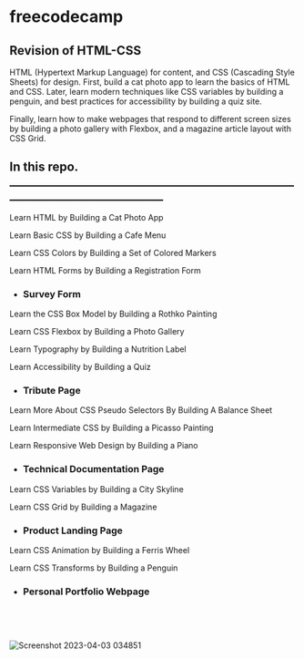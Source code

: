 # freecodecamp
## Revision of HTML-CSS

HTML (Hypertext Markup Language) for content, and CSS (Cascading Style Sheets) for design.
First, build a cat photo app to learn the basics of HTML and CSS. Later, learn modern techniques like CSS variables by building a penguin, and best practices for accessibility by building a quiz site.

Finally, learn how to make webpages that respond to different screen sizes by building a photo gallery with Flexbox, and a magazine article layout with CSS Grid.

## In this repo. _____________________________________________________________________________

Learn HTML by Building a Cat Photo App

Learn Basic CSS by Building a Cafe Menu

Learn CSS Colors by Building a Set of Colored Markers

Learn HTML Forms by Building a Registration Form

* ### Survey Form

Learn the CSS Box Model by Building a Rothko Painting

Learn CSS Flexbox by Building a Photo Gallery

Learn Typography by Building a Nutrition Label

Learn Accessibility by Building a Quiz

* ### Tribute Page

Learn More About CSS Pseudo Selectors By Building A Balance Sheet

Learn Intermediate CSS by Building a Picasso Painting

Learn Responsive Web Design by Building a Piano

* ### Technical Documentation Page

Learn CSS Variables by Building a City Skyline

Learn CSS Grid by Building a Magazine

* ### Product Landing Page

Learn CSS Animation by Building a Ferris Wheel

Learn CSS Transforms by Building a Penguin

* ### Personal Portfolio Webpage </br></br></br></br>

![Screenshot 2023-04-03 034851](https://github.com/AMSANJEEV28/freecodecamp/assets/81654437/b052bbda-a9f7-48cb-9152-74cc951b0463)

